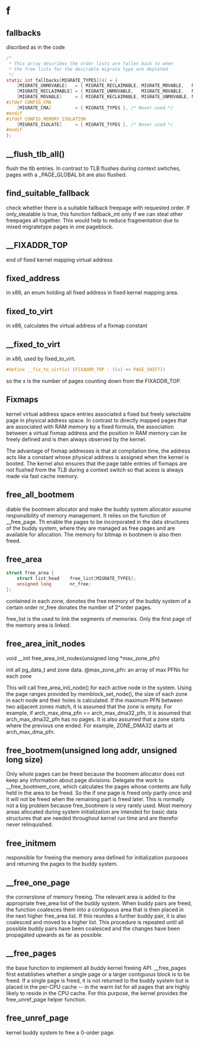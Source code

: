 # f

## fallbacks
discribed as in the code
```c
/*
 * This array describes the order lists are fallen back to when
 * the free lists for the desirable migrate type are depleted
 */
static int fallbacks[MIGRATE_TYPES][4] = {
	[MIGRATE_UNMOVABLE]   = { MIGRATE_RECLAIMABLE, MIGRATE_MOVABLE,   MIGRATE_TYPES },
	[MIGRATE_RECLAIMABLE] = { MIGRATE_UNMOVABLE,   MIGRATE_MOVABLE,   MIGRATE_TYPES },
	[MIGRATE_MOVABLE]     = { MIGRATE_RECLAIMABLE, MIGRATE_UNMOVABLE, MIGRATE_TYPES },
#ifdef CONFIG_CMA
	[MIGRATE_CMA]         = { MIGRATE_TYPES }, /* Never used */
#endif
#ifdef CONFIG_MEMORY_ISOLATION
	[MIGRATE_ISOLATE]     = { MIGRATE_TYPES }, /* Never used */
#endif
};
```


## __flush_tlb_all()
flush the tlb entries. In contrast to TLB flushes during context swtiches, pages with a _PAGE_GLOBAL bit are also flushed.

## find_suitable_fallback
check whether there is a suitable fallback freepage with requested order. If only_stealable is true, this function fallback_mt only if we can steal other freepages all together. This would help to reduce fragmentation due to mixed migratetype pages in one pageblock.

## __FIXADDR_TOP
end of fixed kernel mapping virtual address

## fixed_address
in x86, an enum holding all fixed address in fixed kernel mapping area.

## fixed_to_virt
in x86, calculates the virtual address of a fixmap constant

## __fixed_to_virt
in x86, used by fixed_to_virt. 
```c
#define __fix_to_virt(x) (FIXADDR_TOP - ((x) << PAGE_SHIFT))
```
so the x is the number of pages counting down from the FIXADDR_TOP.

## Fixmaps
kernel virtual address space entries associated a fixed but freely selectable page in physical address space. In contrast to directly mapped pages that are associated with RAM memory by a fixed formula, the association between a virtual fixmap address and the position in RAM memory can be freely defined and is then always observed by the kernel.

The advantage of fixmap addresses is that at compilation time, the address acts like a constant whose physical address is assigned when the kernel is booted. The kernel also ensures that the page table entries of fixmaps are not flushed from the TLB during a context switch so that acess is always made via fast cache memory.

## free_all_bootmem 
diable the bootmem allocator and make the buddy system allocator assume responsibility of memory management. It relies on the function of __free_page. Th enable the pages to be incorporated in the data structures of the buddy system, where they are managed as free pages and are available for allocation. The memory for bitmap in bootmem is also then freed.

## free_area
```c
struct free_area {
	struct list_head	free_list[MIGRATE_TYPES];
	unsigned long		nr_free;
};
```
contained in each zone, donotes the free memory of the buddy system of a certain order
nr_free donates the number of 2^order pages.

free_list is the used to link the segments of memories. Only the first page of the memory area is linked.

## free_area_init_nodes

void __init free_area_init_nodes(unsigned long *max_zone_pfn)

init all pg_data_t and zone data. @max_zone_pfn: an array of max PFNs for each zone

This will call free_area_init_node() for each active node in the system. Using the page ranges provided by memblock_set_node(), the size of each zone in each node and their holes is calculated. If the maximum PFN between two adjacent zones match, it is assumed that the zone is empty. For example, if arch_max_dma_pfn == arch_max_dma32_pfn, it is assumed that arch_max_dma32_pfn has no pages. It is also assumed that a zone starts where the previous one ended. For example, ZONE_DMA32 starts at arch_max_dma_pfn.

## free_bootmem(unsigned long addr, unsigned long size)
Only whole pages can be freed because the bootmem allocator does not keep any information about page divisions. Delegate the work to __free_bootmem_core, which calculates the pages whose contents are fully held in the area to be freed. So the if one page is freed only partly once and it will not be freed when the remaining part is freed later. This is normally not a big problem because free_bootmem is very rarely used. Most memory areas allocated during system initialization are intended for basic data structures that are needed throughout kernel run time and are therefor never relinquished.

## free_initmem
responsible for freeing the memory area defined for initialization purposes and returning the pages to the buddy system. 

## __free_one_page
the cornerstone of memory freeing. The relevant area is added to the appropriate free_area list of the buddy system. When buddy pairs are freed, the function coalesces them into a contiguous area that is then placed in the next higher free_area list. If this reunites a further buddy pair, it is also coalesced and moved to a higher list. This procedure is repeated until all possible buddy pairs have been coalesced and the changes have been propagated upwards as far as possible.


## __free_pages

the base function to implement all buddy kernel freeing API.
__free_pages first establishes whether a single page or a larger contiguous block is to be freed. If a single page is freed, it is not returned to the buddy system but is placed in the per-CPU cache -- in the warm list for all pages that are highly likely to reside in the CPU cache. For this purpose, the kernel provides the free_unref_page helper function.

## free_unref_page

kernel buddy system to free a 0-order page.




